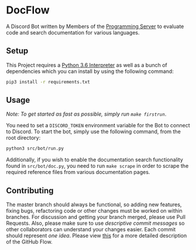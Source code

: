 # DocFlow
A Discord Bot written by Members of the [Programming Server](https://discord.gg/010z0Kw1A9ql5c1Qe) 
to evaluate code and search documentation for various languages.

## Setup
This Project requires a [Python 3.6 Interpreter](https://www.python.org/downloads/) as well
as a bunch of dependencies which you can install by using the following command:
```bash
pip3 install -r requirements.txt
```

## Usage
*Note: To get started as fast as possible, simply run `make firstrun`*.

You need to set a `DISCORD_TOKEN` environment variable for the Bot to connect to Discord. 
To start the bot, simply use the following command, from the root directory:

```bash
python3 src/bot/run.py
```

Additionally, if you wish to enable the documentation search functionality found in
`src/bot/doc.py`, you need to run `make scrape` in order to scrape the required 
reference files from various documentation pages.

## Contributing
The master branch should always be functional, so adding new features, fixing bugs,
refactoring code or other changes must be worked on within branches. 
For discussion and getting your branch merged, please use Pull Requests. 
Also, please make sure to use *descriptive commit messages* so other collaborators
can understand your changes easier. Each commit should represent *one idea*. 
Please view [this](https://guides.github.com/introduction/flow/) for a more 
detailed description of the GitHub Flow.
